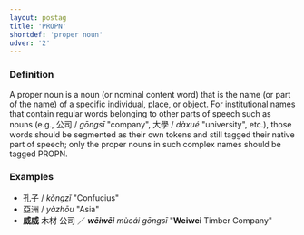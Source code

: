 ```yaml
---
layout: postag
title: 'PROPN'
shortdef: 'proper noun'
udver: '2'
---
```


###  Definition

A proper noun is a noun (or nominal content word) that is the name (or part of the name) of a specific individual, place, or object. For institutional names that contain regular words belonging to other parts of speech such as nouns (e.g., 公司 / _gōngsī_ "company", 大學 / _dàxué_ "university", etc.), those words should be segmented as their own tokens and still tagged their native part of speech; only the proper nouns in such complex names should be tagged PROPN.

### Examples

- 孔子 / _kǒngzǐ_ "Confucius"
- 亞洲 / _yàzhōu_ "Asia"
- <b>威威</b> 木材 公司 ／ _<b>wēiwēi</b> mùcái gōngsī_ "<b>Weiwei</b> Timber Company"
